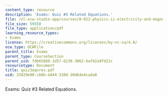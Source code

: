 ```yaml
---
content_type: resource
description: 'Exams: Quiz #3 Related Equations.'
file: /ol-ocw-studio-app/courses/8-022-physics-ii-electricity-and-magnetism-fall-2002/33829e90cb8be844310d30d64e4cada8_quiz3eqnrev.pdf
file_size: 59350
file_type: application/pdf
learning_resource_types:
- Exams
license: https://creativecommons.org/licenses/by-nc-sa/4.0/
ocw_type: OCWFile
parent_title: Exams
parent_type: CourseSection
parent_uid: fd665869-1d57-6230-3062-6af02a9fd21c
resourcetype: Document
title: quiz3eqnrev.pdf
uid: 33829e90-cb8b-e844-310d-30d64e4cada8
---
```

Exams: Quiz #3 Related Equations.